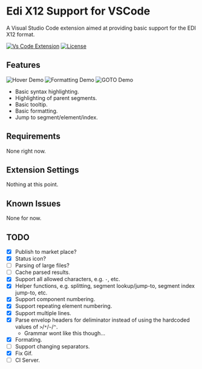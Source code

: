 # Edi X12 Support for VSCode

A Visual Studio Code extension aimed at providing basic support for the EDI X12 format.


[![Vs Code Extension](https://img.shields.io/badge/vscode-extension-blue.svg?style=flat-square)](https://marketplace.visualstudio.com/items?itemName=Silvenga.edi-x12-support)
[![License](https://img.shields.io/github/license/Silvenga/vscode-edi-x12-support.svg?style=flat-square)](https://github.com/Silvenga/vscode-edi-x12-support/blob/master/LICENSE)


## Features

![Hover Demo](docs/demo.gif)
![Formatting Demo](docs/formatting.gif)
![GOTO Demo](docs/goto-demo.gif)

- Basic syntax highlighting.
- Highlighting of parent segments.
- Basic tooltip.
- Basic formatting.
- Jump to segment/element/index.

## Requirements

None right now.

## Extension Settings

Nothing at this point.

## Known Issues

None for now.

## TODO

- [X] Publish to market place?
- [X] Status icon?
- [ ] Parsing of large files?
- [ ] Cache parsed results.
- [X] Support all allowed characters, e.g. `-`, etc. 
- [X] Helper functions, e.g. splitting, segment lookup/jump-to, segment index jump-to, etc.
- [X] Support component numbering.
- [X] Support repeating element numbering.
- [X] Support multiple lines.
- [X] Parse envelop headers for deliminator instead of using the hardcoded values of `>`/`*`/`~`/`^`.
  - Grammar wont like this though...
- [X] Formating.
- [ ] Support changing separators.
- [X] Fix Gif.
- [ ] CI Server.
